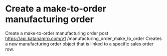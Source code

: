 # Create a make-to-order manufacturing order

Create a make-to-order manufacturing order post https://api.katanamrp.com/v1
/manufacturing_order_make_to_order Creates a new manufacturing order object that is
linked to a specific sales order row.
